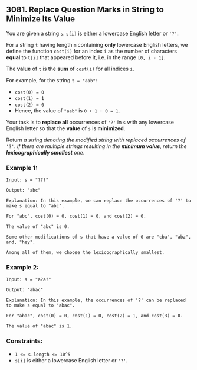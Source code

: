 ## 3081. Replace Question Marks in String to Minimize Its Value

You are given a string ```s```. ```s[i]``` is either a lowercase English letter or ```'?'```.

For a string ```t``` having length ```m``` containing **only** lowercase English letters, we define the function ```cost(i)``` for an index ```i``` as the number of characters **equal** to ```t[i]``` that appeared before it, i.e. in the range ```[0, i - 1]```.

The **value** of ```t``` is the **sum** of ```cost(i)``` for all indices ```i```.

For example, for the string ```t = "aab"```:

* ```cost(0) = 0```
* ```cost(1) = 1```
* ```cost(2) = 0```
* Hence, the value of ```"aab"``` is ```0 + 1 + 0 = 1```.

Your task is to **replace all** occurrences of ```'?'``` in ```s``` with any lowercase English letter so that the **value** of ```s``` is **minimized**.

Return *a string denoting the modified string with replaced occurrences of* ```'?'```. *If there are multiple strings resulting in the **minimum value**, return the **lexicographically smallest** one*.

### Example 1:
```
Input: s = "???"

Output: "abc"

Explanation: In this example, we can replace the occurrences of '?' to make s equal to "abc".

For "abc", cost(0) = 0, cost(1) = 0, and cost(2) = 0.

The value of "abc" is 0.

Some other modifications of s that have a value of 0 are "cba", "abz", and, "hey".

Among all of them, we choose the lexicographically smallest.
```
### Example 2:
```
Input: s = "a?a?"

Output: "abac"

Explanation: In this example, the occurrences of '?' can be replaced to make s equal to "abac".

For "abac", cost(0) = 0, cost(1) = 0, cost(2) = 1, and cost(3) = 0.

The value of "abac" is 1.
```
### Constraints:

* ```1 <= s.length <= 10^5```
* ```s[i]``` is either a lowercase English letter or ```'?'```.
